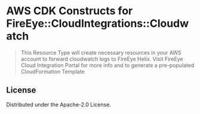# AWS CDK Constructs for FireEye::CloudIntegrations::Cloudwatch

> This Resource Type will create necessary resources in your AWS account to forward cloudwatch logs to FireEye Helix. Visit FireEye Cloud Integration Portal for more info and to generate a pre-populated CloudFormation Template


## License

Distributed under the Apache-2.0 License.
